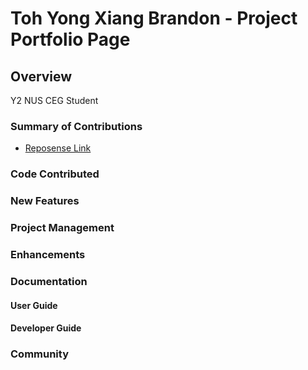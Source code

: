 # Toh Yong Xiang Brandon - Project Portfolio Page

## Overview
Y2 NUS CEG Student

### Summary of Contributions
* [Reposense Link](https://nus-cs2113-ay2021s1.github.io/tp-dashboard/#breakdown=true&search=w11-3&sort=groupTitle&sortWithin=title&since=2020-09-27&timeframe=commit&mergegroup=&groupSelect=groupByRepos&checkedFileTypes=docs~functional-code~test-code~other&tabOpen=true&tabType=authorship&tabAuthor=brandontoh&tabRepo=AY2021S1-CS2113T-W11-3%2Ftp%5Bmaster%5D&authorshipIsMergeGroup=false&authorshipFileTypes=docs~functional-code~test-code)

### Code Contributed 

### New Features

### Project Management

### Enhancements

### Documentation

#### User Guide

#### Developer Guide

### Community